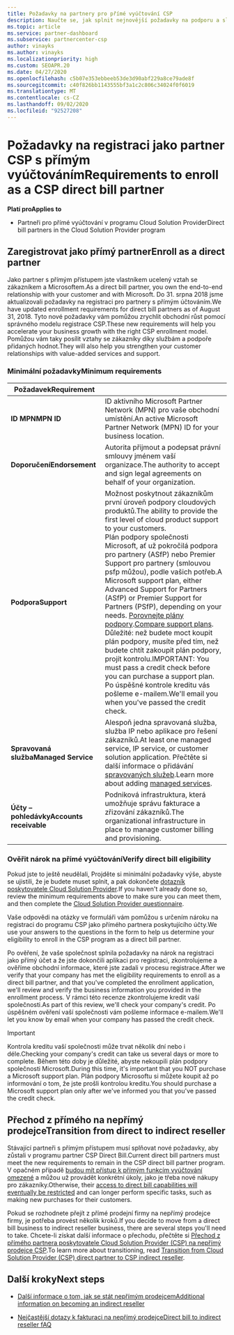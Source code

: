 ```yaml
---
title: Požadavky na partnery pro přímé vyúčtování CSP
description: Naučte se, jak splnit nejnovější požadavky na podporu a služby, aby se staly přímým partnerem pro fakturaci v programu Microsoft Cloudho poskytovatele řešení (CSP).
ms.topic: article
ms.service: partner-dashboard
ms.subservice: partnercenter-csp
author: vinayks
ms.author: vinayks
ms.localizationpriority: high
ms.custom: SEOAPR.20
ms.date: 04/27/2020
ms.openlocfilehash: c5b07e353ebbeeb53de3d90abf229a8ce79ade8f
ms.sourcegitcommit: c40f826bb1143555bf3a1c2c806c34024f0f6019
ms.translationtype: MT
ms.contentlocale: cs-CZ
ms.lasthandoff: 09/02/2020
ms.locfileid: "92527208"
---
```

# <a name="requirements-to-enroll-as-a-csp-direct-bill-partner"></a><span data-ttu-id="f4b31-103">Požadavky na registraci jako partner CSP s přímým vyúčtováním</span><span class="sxs-lookup"><span data-stu-id="f4b31-103">Requirements to enroll as a CSP direct bill partner</span></span>

<span data-ttu-id="f4b31-104">**Platí pro**</span><span class="sxs-lookup"><span data-stu-id="f4b31-104">**Applies to**</span></span>

- <span data-ttu-id="f4b31-105">Partneři pro přímé vyúčtování v programu Cloud Solution Provider</span><span class="sxs-lookup"><span data-stu-id="f4b31-105">Direct bill partners in the Cloud Solution Provider program</span></span>

## <a name="enroll-as-a-direct-partner"></a><span data-ttu-id="f4b31-106">Zaregistrovat jako přímý partner</span><span class="sxs-lookup"><span data-stu-id="f4b31-106">Enroll as a direct partner</span></span>

<span data-ttu-id="f4b31-107">Jako partner s přímým přístupem jste vlastníkem ucelený vztah se zákazníkem a Microsoftem.</span><span class="sxs-lookup"><span data-stu-id="f4b31-107">As a direct bill partner, you own the end-to-end relationship with your customer and with Microsoft.</span></span> <span data-ttu-id="f4b31-108">Do 31. srpna 2018 jsme aktualizovali požadavky na registraci pro partnery s přímým účtováním.</span><span class="sxs-lookup"><span data-stu-id="f4b31-108">We have updated enrollment requirements for direct bill partners as of August 31, 2018.</span></span> <span data-ttu-id="f4b31-109">Tyto nové požadavky vám pomůžou zrychlit obchodní růst pomocí správného modelu registrace CSP.</span><span class="sxs-lookup"><span data-stu-id="f4b31-109">These new requirements will help you accelerate your business growth with the right CSP enrollment model.</span></span> <span data-ttu-id="f4b31-110">Pomůžou vám taky posílit vztahy se zákazníky díky službám a podpoře přidaných hodnot.</span><span class="sxs-lookup"><span data-stu-id="f4b31-110">They will also help you strengthen your customer relationships with value-added services and support.</span></span>

### <a name="minimum-requirements"></a><span data-ttu-id="f4b31-111">Minimální požadavky</span><span class="sxs-lookup"><span data-stu-id="f4b31-111">Minimum requirements</span></span>

|<span data-ttu-id="f4b31-112">**Požadavek**</span><span class="sxs-lookup"><span data-stu-id="f4b31-112">**Requirement**</span></span>|                             |
|--------------------------------|--------------------------------------------------------------|
|<span data-ttu-id="f4b31-113">**ID MPN**</span><span class="sxs-lookup"><span data-stu-id="f4b31-113">**MPN ID**</span></span>   |<span data-ttu-id="f4b31-114">ID aktivního Microsoft Partner Network (MPN) pro vaše obchodní umístění.</span><span class="sxs-lookup"><span data-stu-id="f4b31-114">An active Microsoft Partner Network (MPN) ID for your business location.</span></span>    |
|<span data-ttu-id="f4b31-115">**Doporučení**</span><span class="sxs-lookup"><span data-stu-id="f4b31-115">**Endorsement**</span></span>   |<span data-ttu-id="f4b31-116">Autorita přijmout a podepsat právní smlouvy jménem vaší organizace.</span><span class="sxs-lookup"><span data-stu-id="f4b31-116">The authority to accept and sign legal agreements on behalf of your organization.</span></span>|
|<span data-ttu-id="f4b31-117">**Podpora**</span><span class="sxs-lookup"><span data-stu-id="f4b31-117">**Support**</span></span>   |<span data-ttu-id="f4b31-118">Možnost poskytnout zákazníkům první úroveň podpory cloudových produktů.</span><span class="sxs-lookup"><span data-stu-id="f4b31-118">The ability to provide the first level of cloud product support to your customers.</span></span> <br/><span data-ttu-id="f4b31-119">Plán podpory společnosti Microsoft, ať už pokročilá podpora pro partnery (ASfP) nebo Premier Support pro partnery (smlouvou psfp můžou), podle vašich potřeb.</span><span class="sxs-lookup"><span data-stu-id="f4b31-119">A Microsoft support plan, either Advanced Support for Partners (ASfP) or Premier Support for Partners (PSfP), depending on your needs.</span></span> <span data-ttu-id="f4b31-120">[Porovnejte plány podpory](https://partner.microsoft.com/support/partnersupport).</span><span class="sxs-lookup"><span data-stu-id="f4b31-120">[Compare support plans](https://partner.microsoft.com/support/partnersupport).</span></span><br/> <span data-ttu-id="f4b31-121">Důležité: než budete moct koupit plán podpory, musíte před tím, než budete chtít zakoupit plán podpory, projít kontrolu.</span><span class="sxs-lookup"><span data-stu-id="f4b31-121">IMPORTANT: You must pass a credit check before you can purchase a support plan.</span></span> <span data-ttu-id="f4b31-122">Po úspěšné kontrole kreditu vás pošleme e-mailem.</span><span class="sxs-lookup"><span data-stu-id="f4b31-122">We'll email you when you've passed the credit check.</span></span> |
|<span data-ttu-id="f4b31-123">**Spravovaná služba**</span><span class="sxs-lookup"><span data-stu-id="f4b31-123">**Managed Service**</span></span>   |<span data-ttu-id="f4b31-124">Alespoň jedna spravovaná služba, služba IP nebo aplikace pro řešení zákazníků.</span><span class="sxs-lookup"><span data-stu-id="f4b31-124">At least one managed service, IP service, or customer solution application.</span></span> <span data-ttu-id="f4b31-125">Přečtěte si další informace o přidávání [spravovaných služeb](https://partner.microsoft.com/business-opportunities/managed-services-provider).</span><span class="sxs-lookup"><span data-stu-id="f4b31-125">Learn more about adding [managed services](https://partner.microsoft.com/business-opportunities/managed-services-provider).</span></span>|
|<span data-ttu-id="f4b31-126">**Účty – pohledávky**</span><span class="sxs-lookup"><span data-stu-id="f4b31-126">**Accounts receivable**</span></span> |<span data-ttu-id="f4b31-127">Podniková infrastruktura, která umožňuje správu fakturace a zřizování zákazníků.</span><span class="sxs-lookup"><span data-stu-id="f4b31-127">The organizational infrastructure in place to manage customer billing and provisioning.</span></span>

### <a name="verify-direct-bill-eligibility"></a><span data-ttu-id="f4b31-128">Ověřit nárok na přímé vyúčtování</span><span class="sxs-lookup"><span data-stu-id="f4b31-128">Verify direct bill eligibility</span></span>

<span data-ttu-id="f4b31-129">Pokud jste to ještě neudělali, Projděte si minimální požadavky výše, abyste se ujistili, že je budete muset splnit, a pak dokončete [dotazník poskytovatele Cloud Solution Provider](https://partner.microsoft.com/cloud-solution-provider/assessment).</span><span class="sxs-lookup"><span data-stu-id="f4b31-129">If you haven't already done so, review the minimum requirements above to make sure you can meet them, and then complete the [Cloud Solution Provider questionnaire](https://partner.microsoft.com/cloud-solution-provider/assessment).</span></span>

<span data-ttu-id="f4b31-130">Vaše odpovědi na otázky ve formuláři vám pomůžou s určením nároku na registraci do programu CSP jako přímého partnera poskytujícího účty.</span><span class="sxs-lookup"><span data-stu-id="f4b31-130">We use your answers to the questions in the form to help us determine your eligibility to enroll in the CSP program as a direct bill partner.</span></span>

<span data-ttu-id="f4b31-131">Po ověření, že vaše společnost splnila požadavky na nárok na registraci jako přímý účet a že jste dokončili aplikaci pro registraci, zkontrolujeme a ověříme obchodní informace, které jste zadali v procesu registrace.</span><span class="sxs-lookup"><span data-stu-id="f4b31-131">After we verify that your company has met the eligibility requirements to enroll as a direct bill partner, and that you've completed the enrollment application, we'll review and verify the business information you provided in the enrollment process.</span></span> <span data-ttu-id="f4b31-132">V rámci této recenze zkontrolujeme kredit vaší společnosti.</span><span class="sxs-lookup"><span data-stu-id="f4b31-132">As part of this review, we'll check your company's credit.</span></span> <span data-ttu-id="f4b31-133">Po úspěšném ověření vaší společnosti vám pošleme informace e-mailem.</span><span class="sxs-lookup"><span data-stu-id="f4b31-133">We'll let you know by email when your company has passed the credit check.</span></span>

>[!IMPORTANT]
><span data-ttu-id="f4b31-134">Kontrola kreditu vaší společnosti může trvat několik dní nebo i déle.</span><span class="sxs-lookup"><span data-stu-id="f4b31-134">Checking your company's credit can take us several days or more to complete.</span></span> <span data-ttu-id="f4b31-135">Během této doby je důležité, abyste nekoupili plán podpory společnosti Microsoft.</span><span class="sxs-lookup"><span data-stu-id="f4b31-135">During this time, it's important that you NOT purchase a Microsoft support plan.</span></span> <span data-ttu-id="f4b31-136">Plán podpory Microsoftu si můžete koupit až po informování o tom, že jste prošli kontrolou kreditu.</span><span class="sxs-lookup"><span data-stu-id="f4b31-136">You should purchase a Microsoft support plan only after we've informed you that you've passed the credit check.</span></span>

## <a name="transition-from-direct-to-indirect-reseller"></a><span data-ttu-id="f4b31-137">Přechod z přímého na nepřímý prodejce</span><span class="sxs-lookup"><span data-stu-id="f4b31-137">Transition from direct to indirect reseller</span></span>

<span data-ttu-id="f4b31-138">Stávající partneři s přímým přístupem musí splňovat nové požadavky, aby zůstali v programu partner CSP Direct Bill.</span><span class="sxs-lookup"><span data-stu-id="f4b31-138">Current direct bill partners must meet the new requirements to remain in the CSP direct bill partner program.</span></span> <span data-ttu-id="f4b31-139">V opačném případě [budou mít přístup k přímým funkcím vyúčtování omezené](restricted-direct-bill-capabilities.md) a můžou už provádět konkrétní úkoly, jako je třeba nové nákupy pro zákazníky.</span><span class="sxs-lookup"><span data-stu-id="f4b31-139">Otherwise, their [access to direct bill capabilities will eventually be restricted](restricted-direct-bill-capabilities.md) and can longer perform specific tasks, such as making new purchases for their customers.</span></span>

<span data-ttu-id="f4b31-140">Pokud se rozhodnete přejít z přímé prodejní firmy na nepřímý prodejce firmy, je potřeba provést několik kroků.</span><span class="sxs-lookup"><span data-stu-id="f4b31-140">If you decide to move from a direct bill business to indirect reseller business, there are several steps you'll need to take.</span></span> <span data-ttu-id="f4b31-141">Chcete-li získat další informace o přechodu, přečtěte si [Přechod z přímého partnera poskytovatele Cloud Solution Provider (CSP) na nepřímý prodejce CSP](transition-direct-to-indirect.md).</span><span class="sxs-lookup"><span data-stu-id="f4b31-141">To learn more about transitioning, read [Transition from Cloud Solution Provider (CSP) direct partner to CSP indirect reseller](transition-direct-to-indirect.md).</span></span>

## <a name="next-steps"></a><span data-ttu-id="f4b31-142">Další kroky</span><span class="sxs-lookup"><span data-stu-id="f4b31-142">Next steps</span></span>

- [<span data-ttu-id="f4b31-143">Další informace o tom, jak se stát nepřímým prodejcem</span><span class="sxs-lookup"><span data-stu-id="f4b31-143">Additional information on becoming an indirect reseller</span></span>](https://assetsprod.microsoft.com/csp-directbill-to-indirect-transition.pdf)

- [<span data-ttu-id="f4b31-144">Nejčastější dotazy k fakturaci na nepřímý prodejce</span><span class="sxs-lookup"><span data-stu-id="f4b31-144">Direct bill to indirect reseller fAQ</span></span>](https://assetsprod.microsoft.com/mpn/direct-bill-partner-faq.pdf)
